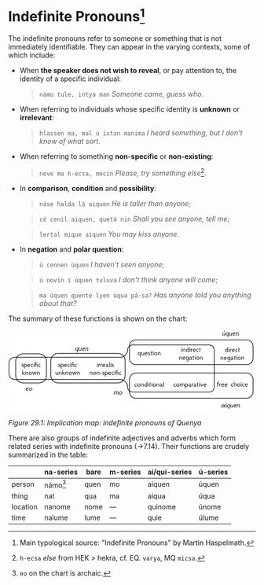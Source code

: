 # Indefinite Pronouns[^1]

The indefinite pronouns refer to someone or something that is not immediately identifiable. They can appear in the varying contexts, some of which include:

+ When **the speaker does not wish to reveal**, or pay attention to, the identity of a specific individual:

	> `námo tule, intya man` *Someone came, guess who*.

+ When referring to individuals whose specific identity is **unknown** or **irrelevant**:

	> `hlassen ma, mal ú istan manima` *I heard something, but I don't know of what sort*. 
	
+ When referring to something **non-specific** or **non-existing**:

	> `neve ma h·ecsa, mecin` *Please, try something else*[^2].

+ In **comparison**, **condition** and **possibility**:

	> `náse halda lá aiquen` *He is taller than anyone*;
	
	> `cé cenil aiquen, quetá nin` *Shall you see anyone, tell me*;
	
	> `lertal mique aiquen` *You may kiss anyone*.
	
+ In **negation** and **polar question**:

	> `ú cennen úquen` *I haven't seen anyone*;
	
	> `ú novin i úquen tuluva` *I don't think anyone will come*;
	
	> `ma úquen quente lyen úqua pá·sa?` *Has anyone told you anything about that?*
	
The summary of these functions is shown on the chart:
	
![Implication map](../../img/indef_pron.png)

*Figure 29.1: Implication map: indefinite pronouns of Quenya*

There are also groups of indefinite adjectives and adverbs which form related series with indefinite pronouns (&rarr;7.14). Their functions are crudely summarized in the table:


|          	| na-series 	| bare 	| m-series 	| ai/qui-series	| ú-series 	|
|----------	|-----------	|------	|----------	|-----------	|----------	|
| person   	| námo[^3]     	| quen 	| mo       	| aiquen    	| úquen    	|
| thing    	| nat       	| qua  	| ma       	| aiqua     	| úqua     	|
| location 	| nanome    	| nome 	| &mdash;  	| quinome    	| únome    	|
| time     	| nalume    	| lume 	| &mdash;  	| quie	    	| úlume    	|


[^1]: Main typological source: "Indefinite Pronouns" by Martin Haspelmath.	
[^2]: `h·ecsa` *else* from HEK > hekra, cf. EQ. `varya`, MQ `micsa`.
[^3]: `eo` on the chart is archaic.